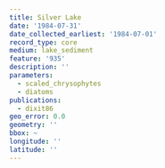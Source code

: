 ```yaml
---
title: Silver Lake
date: '1984-07-31'
date_collected_earliest: '1984-07-01'
record_type: core
medium: lake_sediment
feature: '935'
description: ''
parameters:
  - scaled_chrysophytes
  - diatoms
publications:
  - dixit86
geo_error: 0.0
geometry: ''
bbox: ~
longitude: ''
latitude: ''
---
```

